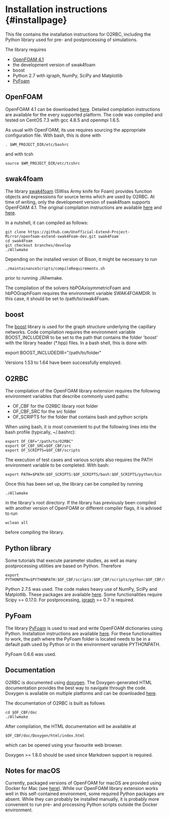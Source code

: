 Installation instructions                           {#installpage}
=========================

This file contains the installation instructions for O2RBC, including the Python
library used for pre- and postprocessing of simulations.

The library requires

  - [OpenFOAM 4.1](https://openfoam.org/release/4-1/)
  - the development version of swak4foam
  - boost
  - Python 2.7 with igraph, NumPy, SciPy and Matplotlib
  - [PyFoam](https://openfoamwiki.net/index.php/Contrib/PyFoam)

OpenFOAM
--------

OpenFOAM 4.1 can be downloaded [here](https://openfoam.org/version/4-1/).
Detailed compilation instructions are available for the every supported platform.
The code was compiled and tested on CentOS 7.3 with gcc 4.8.5 and openmpi 1.6.5.

As usual with OpenFOAM, its use requires sourcing the appropriate configuration
file. With bash, this is done with

    . $WM_PROJECT_DIR/etc/bashrc

and with tcsh

    source $WM_PROJECT_DIR/etc/tcshrc

swak4foam
---------

The library [swak4foam](http://openfoamwiki.net/index.php/Contrib/swak4Foam) 
(SWiss Army knife for Foam) provides function objects and expressions for source
terms which are used by O2RBC. At time of writing, only the development version
of swak4foam supports OpenFOAM 4.1. The original compilation instructions are
available 
[here](https://openfoamwiki.net/index.php/Installation/swak4Foam/Downloading#OpenFOAM_4.0_to_4.x)
and 
[here](https://openfoamwiki.net/index.php/Installation/swak4Foam/Downloading#swak4Foam_development_version).

In a nutshell, it can compiled as follows:

    git clone https://github.com/Unofficial-Extend-Project-Mirror/openfoam-extend-swak4Foam-dev.git swak4Foam
    cd swak4Foam
    git checkout branches/develop
    ./Allwmake

Depending on the installed version of Bison, it might be necessary to run

    ./maintainanceScripts/compileRequirements.sh

prior to running ./Allwmake.

The compilation of the solvers hbPOAxisymmetricFoam and hbPOGraphFoam requires the 
environment variable SWAK4FOAMDIR. In this case, it should be set to /path/to/swak4Foam.

boost
-----

The [boost](http://www.boost.org/) library is used for the graph structure
underlying the capillary networks. Code compilation requires the environment
variable BOOST_INCLUDEDIR to be set to the path that contains the folder 'boost'
with the library header (\*.hpp) files. In a bash shell, this is done with

   export BOOST_INCLUDEDIR="/path/to/folder"

Versions 1.53 to 1.64 have been successfully employed.

O2RBC
-----

The compilation of the OpenFOAM library extension requires the following
environment variables that describe commonly used paths:

  - OF_CBF for the O2RBC library root folder
  - OF_CBF_SRC for the src folder
  - OF_SCRIPTS for the folder that contains bash and python scripts

When using bash, it is most convenient to put the following lines into the
bash profile (typically, ~/.bashrc):

    export OF_CBF="/path/to/O2RBC"
    export OF_CBF_SRC=$OF_CBF/src
    export OF_SCRIPTS=$OF_CBF/scripts

The execution of test cases and various scripts also requires the PATH
environment variable to be completed. With bash:

    export PATH=$PATH:$OF_SCRIPTS:$OF_SCRIPTS/bash:$OF_SCRIPTS/python/bin

Once this has been set up, the library can be compiled by running

    ./Allwmake

in the library's root directory. If the library has previously been compiled
with another version of OpenFOAM or different compiler flags, it is advised to
run

    wclean all

before compiling the library.

Python library
--------------

Some tutorials that execute parameter studies, as well as many postprocessing
utilities are based on Python. Therefore

    export PYTHONPATH=$PYTHONPATH:$OF_CBF/scripts:$OF_CBF/scripts/python:$OF_CBF/scripts/python/bin

Python 2.7.5 was used. The code makes heavy use of NumPy, SciPy and Matplotlib. 
These packages are available [here](https://scipy.org/install.html).
Some functionalities require Scipy >= 0.17.0. For postprocessing,
[igraph](http://igraph.org/python/) >= 0.7 is required.

PyFoam
------

The library [PyFoam](https://openfoamwiki.net/index.php/Contrib/PyFoam) is used
to read and write OpenFOAM dictionaries using Python. Installation instructions
are available
[here](https://openfoamwiki.net/index.php/Contrib/PyFoam#Installation). For
these functionalities to work, the path where the PyFoam folder is located needs
to be in a default path used by Python or in the environment variable
PYTHONPATH.

PyFoam 0.6.6 was used.

Documentation
-------------

O2RBC is documented using [doxygen](www.doxygen.org). The Doxygen-generated 
HTML documentation provides the best way to navigate through the code. Doxygen
is available on multiple platforms and can be downloaded
[here](http://www.stack.nl/~dimitri/doxygen/download.html).

The documentation of O2RBC is built as follows

    cd $OF_CBF/doc
    ./Allwmake

After compilation, the HTML documentation will be available at

    $OF_CBF/doc/Doxygen/html/index.html

which can be opened using your favourite web browser.

Doxygen >= 1.8.0 should be used since Markdown support is required.

Notes for macOS
--------------

Currently, packaged versions of OpenFOAM for macOS are provided using Docker for
Mac (see [here](https://openfoam.org/download/4-1-macos)). While our OpenFOAM
library extension works well in this self-contained environment, some required Python
packages are absent. While they can probably be installed manually, it is
probably more convenient to run pre- and processing Python scripts outside the
Docker environment.

